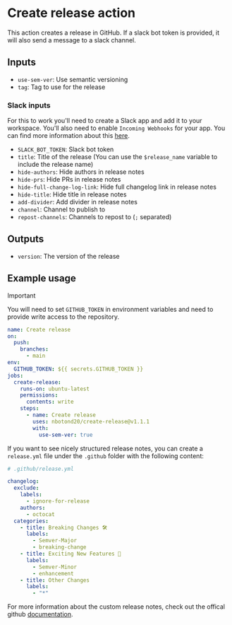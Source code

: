 # Create release action

This action creates a release in GitHub. If a slack bot token is provided, it will also send a message to a slack channel.

## Inputs

- `use-sem-ver`: Use semantic versioning
- `tag`: Tag to use for the release

### Slack inputs

For this to work you'll need to create a Slack app and add it to your workspace. You'll also need to enable `Incoming Webhooks` for your app. You can find more information about this [here](https://api.slack.com/authentication/basics).

- `SLACK_BOT_TOKEN`: Slack bot token
- `title`: Title of the release (You can use the `$release_name` variable to include the release name)
- `hide-authors`: Hide authors in release notes
- `hide-prs`: Hide PRs in release notes
- `hide-full-change-log-link`: Hide full changelog link in release notes
- `hide-title`: Hide title in release notes
- `add-divider`: Add divider in release notes
- `channel`: Channel to publish to
- `repost-channels`: Channels to repost to (`;` separated)

## Outputs

- `version`: The version of the release

## Example usage

> [!IMPORTANT]
> You will need to set `GITHUB_TOKEN` in environment variables and need to provide write access to the repository.

```yaml
name: Create release
on:
  push:
    branches:
      - main
env:
  GITHUB_TOKEN: ${{ secrets.GITHUB_TOKEN }}
jobs:
  create-release:
    runs-on: ubuntu-latest
    permissions:
      contents: write
    steps:
      - name: Create release
        uses: nbotond20/create-release@v1.1.1
        with:
          use-sem-ver: true
```

If you want to see nicely structured release notes, you can create a `release.yml` file under the `.github` folder with the following content:

```yaml
# .github/release.yml

changelog:
  exclude:
    labels:
      - ignore-for-release
    authors:
      - octocat
  categories:
    - title: Breaking Changes 🛠
      labels:
        - Semver-Major
        - breaking-change
    - title: Exciting New Features 🎉
      labels:
        - Semver-Minor
        - enhancement
    - title: Other Changes
      labels:
        - "*"
```

For more information about the custom release notes, check out the offical github [documentation](https://docs.github.com/en/repositories/releasing-projects-on-github/automatically-generated-release-notes).
